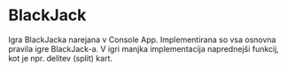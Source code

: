 # BlackJack
Igra BlackJacka narejana v Console App. Implementirana so vsa osnovna pravila igre BlackJack-a. V igri manjka implementacija naprednejši funkcij, kot je npr. delitev (split) kart.
